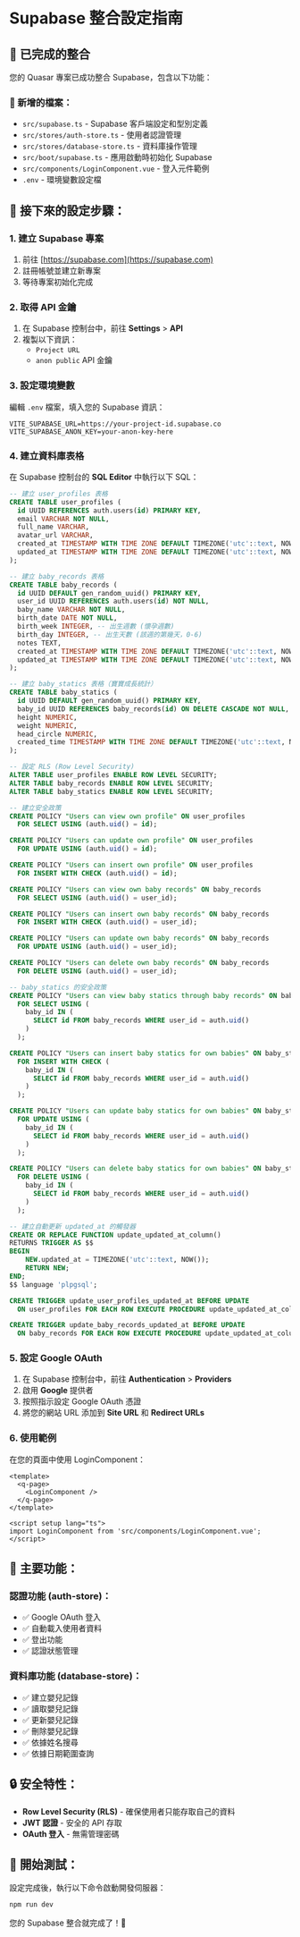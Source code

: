 # Supabase 整合設定指南

## 🚀 已完成的整合

您的 Quasar 專案已成功整合 Supabase，包含以下功能：

### 📁 新增的檔案：

- `src/supabase.ts` - Supabase 客戶端設定和型別定義
- `src/stores/auth-store.ts` - 使用者認證管理
- `src/stores/database-store.ts` - 資料庫操作管理
- `src/boot/supabase.ts` - 應用啟動時初始化 Supabase
- `src/components/LoginComponent.vue` - 登入元件範例
- `.env` - 環境變數設定檔

## 🔧 接下來的設定步驟：

### 1. 建立 Supabase 專案

1. 前往 [https://supabase.com](https://supabase.com)
2. 註冊帳號並建立新專案
3. 等待專案初始化完成

### 2. 取得 API 金鑰

1. 在 Supabase 控制台中，前往 **Settings** > **API**
2. 複製以下資訊：
   - `Project URL`
   - `anon public` API 金鑰

### 3. 設定環境變數

編輯 `.env` 檔案，填入您的 Supabase 資訊：

```env
VITE_SUPABASE_URL=https://your-project-id.supabase.co
VITE_SUPABASE_ANON_KEY=your-anon-key-here
```

### 4. 建立資料庫表格

在 Supabase 控制台的 **SQL Editor** 中執行以下 SQL：

```sql
-- 建立 user_profiles 表格
CREATE TABLE user_profiles (
  id UUID REFERENCES auth.users(id) PRIMARY KEY,
  email VARCHAR NOT NULL,
  full_name VARCHAR,
  avatar_url VARCHAR,
  created_at TIMESTAMP WITH TIME ZONE DEFAULT TIMEZONE('utc'::text, NOW()) NOT NULL,
  updated_at TIMESTAMP WITH TIME ZONE DEFAULT TIMEZONE('utc'::text, NOW()) NOT NULL
);

-- 建立 baby_records 表格
CREATE TABLE baby_records (
  id UUID DEFAULT gen_random_uuid() PRIMARY KEY,
  user_id UUID REFERENCES auth.users(id) NOT NULL,
  baby_name VARCHAR NOT NULL,
  birth_date DATE NOT NULL,
  birth_week INTEGER, -- 出生週數 (懷孕週數)
  birth_day INTEGER, -- 出生天數 (該週的第幾天，0-6)
  notes TEXT,
  created_at TIMESTAMP WITH TIME ZONE DEFAULT TIMEZONE('utc'::text, NOW()) NOT NULL,
  updated_at TIMESTAMP WITH TIME ZONE DEFAULT TIMEZONE('utc'::text, NOW()) NOT NULL
);

-- 建立 baby_statics 表格（寶寶成長統計）
CREATE TABLE baby_statics (
  id UUID DEFAULT gen_random_uuid() PRIMARY KEY,
  baby_id UUID REFERENCES baby_records(id) ON DELETE CASCADE NOT NULL,
  height NUMERIC,
  weight NUMERIC,
  head_circle NUMERIC,
  created_time TIMESTAMP WITH TIME ZONE DEFAULT TIMEZONE('utc'::text, NOW()) NOT NULL
);

-- 設定 RLS (Row Level Security)
ALTER TABLE user_profiles ENABLE ROW LEVEL SECURITY;
ALTER TABLE baby_records ENABLE ROW LEVEL SECURITY;
ALTER TABLE baby_statics ENABLE ROW LEVEL SECURITY;

-- 建立安全政策
CREATE POLICY "Users can view own profile" ON user_profiles
  FOR SELECT USING (auth.uid() = id);

CREATE POLICY "Users can update own profile" ON user_profiles
  FOR UPDATE USING (auth.uid() = id);

CREATE POLICY "Users can insert own profile" ON user_profiles
  FOR INSERT WITH CHECK (auth.uid() = id);

CREATE POLICY "Users can view own baby records" ON baby_records
  FOR SELECT USING (auth.uid() = user_id);

CREATE POLICY "Users can insert own baby records" ON baby_records
  FOR INSERT WITH CHECK (auth.uid() = user_id);

CREATE POLICY "Users can update own baby records" ON baby_records
  FOR UPDATE USING (auth.uid() = user_id);

CREATE POLICY "Users can delete own baby records" ON baby_records
  FOR DELETE USING (auth.uid() = user_id);

-- baby_statics 的安全政策
CREATE POLICY "Users can view baby statics through baby records" ON baby_statics
  FOR SELECT USING (
    baby_id IN (
      SELECT id FROM baby_records WHERE user_id = auth.uid()
    )
  );

CREATE POLICY "Users can insert baby statics for own babies" ON baby_statics
  FOR INSERT WITH CHECK (
    baby_id IN (
      SELECT id FROM baby_records WHERE user_id = auth.uid()
    )
  );

CREATE POLICY "Users can update baby statics for own babies" ON baby_statics
  FOR UPDATE USING (
    baby_id IN (
      SELECT id FROM baby_records WHERE user_id = auth.uid()
    )
  );

CREATE POLICY "Users can delete baby statics for own babies" ON baby_statics
  FOR DELETE USING (
    baby_id IN (
      SELECT id FROM baby_records WHERE user_id = auth.uid()
    )
  );

-- 建立自動更新 updated_at 的觸發器
CREATE OR REPLACE FUNCTION update_updated_at_column()
RETURNS TRIGGER AS $$
BEGIN
    NEW.updated_at = TIMEZONE('utc'::text, NOW());
    RETURN NEW;
END;
$$ language 'plpgsql';

CREATE TRIGGER update_user_profiles_updated_at BEFORE UPDATE
  ON user_profiles FOR EACH ROW EXECUTE PROCEDURE update_updated_at_column();

CREATE TRIGGER update_baby_records_updated_at BEFORE UPDATE
  ON baby_records FOR EACH ROW EXECUTE PROCEDURE update_updated_at_column();
```

### 5. 設定 Google OAuth

1. 在 Supabase 控制台中，前往 **Authentication** > **Providers**
2. 啟用 **Google** 提供者
3. 按照指示設定 Google OAuth 憑證
4. 將您的網站 URL 添加到 **Site URL** 和 **Redirect URLs**

### 6. 使用範例

在您的頁面中使用 LoginComponent：

```vue
<template>
  <q-page>
    <LoginComponent />
  </q-page>
</template>

<script setup lang="ts">
import LoginComponent from 'src/components/LoginComponent.vue';
</script>
```

## 🎯 主要功能：

### 認證功能 (auth-store)：

- ✅ Google OAuth 登入
- ✅ 自動載入使用者資料
- ✅ 登出功能
- ✅ 認證狀態管理

### 資料庫功能 (database-store)：

- ✅ 建立嬰兒記錄
- ✅ 讀取嬰兒記錄
- ✅ 更新嬰兒記錄
- ✅ 刪除嬰兒記錄
- ✅ 依據姓名搜尋
- ✅ 依據日期範圍查詢

## 🔒 安全特性：

- **Row Level Security (RLS)** - 確保使用者只能存取自己的資料
- **JWT 認證** - 安全的 API 存取
- **OAuth 登入** - 無需管理密碼

## 🚀 開始測試：

設定完成後，執行以下命令啟動開發伺服器：

```bash
npm run dev
```

您的 Supabase 整合就完成了！🎉
